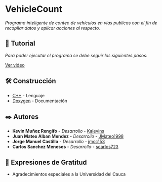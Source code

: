 # VehicleCount
_Programa inteligente de conteo de vehículos en vias publicas con el fin de recopilar datos y aplicar acciones al respecto._

## 🔧 Tutorial

_Para poder ejecutar el programa se debe seguir los siguientes pasos:_

[Ver video](https://drive.google.com/file/d/1La6kJGfehQzIsyjLdgCwd-vaqSAD2Msi/view?usp=drive_link)

## 🛠️ Construcción

* [C++](https://www.cplusplus.com/) - Lenguaje
* [Doxygen](https://www.doxygen.nl/index.html) - Documentación

## ✒️ Autores

* **Kevin Muñoz Rengifo** - *Desarrollo* - [Kalevins](https://github.com/Kalevins)
* **Juan Mateo Alban Mendez** - *Desarrollo* - [JMateo1998](https://github.com/JMateo1998)
* **Jorge Manuel Castillo** - *Desarrollo* - [jmcc153](https://github.com/jmcc153)
* **Carlos Sanchez Meneses** - *Desarrollo* - [scarlos723](https://github.com/scarlos723)

## 🎁 Expresiones de Gratitud

* Agradecimientos especiales a la Universidad del Cauca
